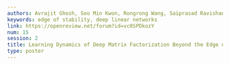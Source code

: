 ```yaml
---
authors: Avrajit Ghosh, Soo Min Kwon, Rongrong Wang, Saiprasad Ravishankar, Qing Qu
keywords: edge of stability, deep linear networks
link: https://openreview.net/forum?id=vc0SPDkozY
num: 15
session: 2
title: Learning Dynamics of Deep Matrix Factorization Beyond the Edge of Stability
type: poster
---
```

